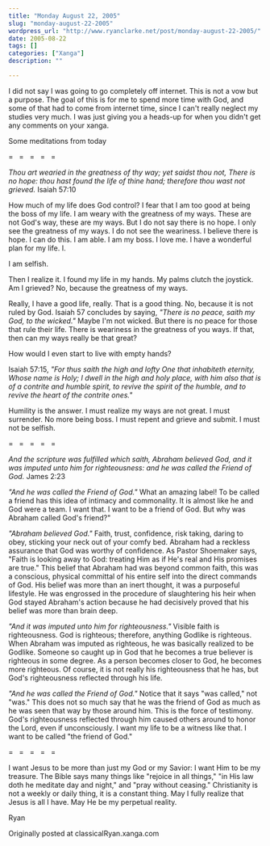 ```yaml
---
title: "Monday August 22, 2005"
slug: "monday-august-22-2005"
wordpress_url: "http://www.ryanclarke.net/post/monday-august-22-2005/"
date: 2005-08-22
tags: []
categories: ["Xanga"]
description: ""

---
```


I did not say I was going to go completely off internet. This is not a vow but a purpose. The goal of this is for me to spend more time with God, and some of that had to come from internet time, since I can't really neglect my studies very much. I was just giving you a heads-up for when you didn't get any comments on your xanga.

Some meditations from today

=   =   =   =   =

*Thou art wearied in the greatness of thy way; yet saidst thou not, There is no hope:
 thou hast found the life of thine hand; therefore thou wast not grieved.*
Isaiah 57:10

How much of my life does God control? I fear that I am too good at being the boss of my life. I am weary with the greatness of my ways. These are not God's way, these are my ways. But I do not say there is no hope. I only see the greatness of my ways. I do not see the weariness. I believe there is hope. I can do this. I am able. I am my boss. I love me. I have a wonderful plan for my life. I.

I am selfish.

Then I realize it. I found my life in my hands. My palms clutch the joystick. Am I grieved? No, because the greatness of my ways.

Really, I have a good life, really. That is a good thing. No, because it is not ruled by God. Isaiah 57 concludes by saying, *"There is no peace, saith my God, to the wicked."* Maybe I'm not wicked. But there is no peace for those that rule their life. There is weariness in the greatness of you ways. If that, then can my ways really be that great?

How would I even start to live with empty hands?

Isaiah 57:15, *"For thus saith the high and lofty One that inhabiteth eternity, Whose name is Holy; I dwell in the high and holy place, with him also that is of a contrite and humble spirit, to revive the spirit of the humble, and to revive the heart of the contrite ones."*

Humility is the answer. I must realize my ways are not great. I must surrender. No more being boss. I must repent and grieve and submit. I must not be selfish.

=   =   =   =   =

*And the scripture was fulfilled which saith, Abraham believed God, and it was imputed
 unto him for righteousness: and he was called the Friend of God.*
James 2:23

*"And he was called the Friend of God."* What an amazing label! To be called a friend has this idea of intimacy and commonality. It is almost like he and God were a team. I want that. I want to be a friend of God. But why was Abraham called God's friend?"

*"Abraham believed God."* Faith, trust, confidence, risk taking, daring to obey, sticking your neck out of your comfy bed. Abraham had a reckless assurance that God was worthy of confidence. As Pastor Shoemaker says, "Faith is looking away to God: treating Him as if He's real and His promises are true." This belief that Abraham had was beyond common faith, this was a conscious, physical committal of his entire self into the direct commands of God. His belief was more than an inert thought, it was a purposeful lifestyle. He was engrossed in the procedure of slaughtering his heir when God stayed Abraham's action because he had decisively proved that his belief was more than brain deep.

*"And it was imputed unto him for righteousness."* Visible faith is righteousness. God is righteous; therefore, anything Godlike is righteous. When Abraham was imputed as righteous, he was basically realized to be Godlike. Someone so caught up in God that he becomes a true believer is righteous in some degree. As a person becomes closer to God, he becomes more righteous. Of course, it is not really his righteousness that he has, but God's righteousness reflected through his life.

*"And he was called the Friend of God."* Notice that it says "was called," not "was." This does not so much say that he was the friend of God as much as he was seen that way by those around him. This is the force of testimony. God's righteousness reflected through him caused others around to honor the Lord, even if unconsciously. I want my life to be a witness like that. I want to be called "the friend of God."

=   =   =   =   =

I want Jesus to be more than just my God or my Savior: I want Him to be my treasure. The Bible says many things like "rejoice in all things," "in His law doth he meditate day and night," and "pray without ceasing." Christianity is not a weekly or daily thing, it is a constant thing. May I fully realize that Jesus is all I have. May He be my perpetual reality.

Ryan

Originally posted at classicalRyan.xanga.com

